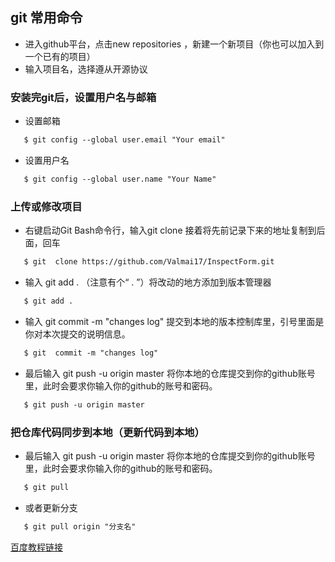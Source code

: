 ## git 常用命令
- 进入github平台，点击new repositories ，新建一个新项目（你也可以加入到一个已有的项目）
- 输入项目名，选择遵从开源协议

### 安装完git后，设置用户名与邮箱
- 设置邮箱
```html
   $ git config --global user.email "Your email"
```
- 设置用户名
```html
   $ git config --global user.name "Your Name"
```

### 上传或修改项目
- 右键启动Git Bash命令行，输入git  clone  接着将先前记录下来的地址复制到后面，回车
```html
   $ git  clone https://github.com/Valmai17/InspectForm.git
```
- 输入 git add .    （注意有个“ . ”）将改动的地方添加到版本管理器
```html
   $ git add .
```
- 输入 git  commit -m "changes log"  提交到本地的版本控制库里，引号里面是你对本次提交的说明信息。
```html
   $ git  commit -m "changes log"
```
- 最后输入 git push -u origin master  将你本地的仓库提交到你的github账号里，此时会要求你输入你的github的账号和密码。
```html
   $ git push -u origin master
```


### 把仓库代码同步到本地（更新代码到本地）
- 最后输入 git push -u origin master  将你本地的仓库提交到你的github账号里，此时会要求你输入你的github的账号和密码。
```html
   $ git pull
```
- 或者更新分支
```html
   $ git pull origin "分支名"
```

[百度教程链接](https://jingyan.baidu.com/article/f7ff0bfc7181492e27bb1360.html)

